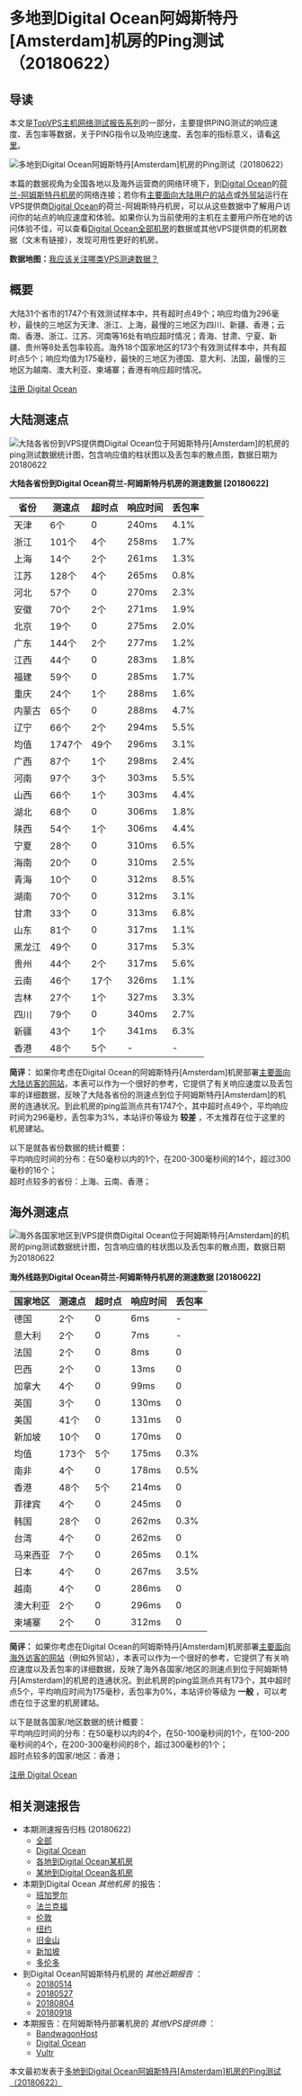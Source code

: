 #  多地到Digital Ocean阿姆斯特丹[Amsterdam]机房的Ping测试（20180622） 

## 导读

本文是[TopVPS主机网络测试报告系列](https://vps123.top/pingtest)的一部分，主要提供PING测试的响应速度、丢包率等数据，关于PING指令以及响应速度、丢包率的指标意义，请看[这里](https://vps123.top/what-is-ping.html)。

![多地到Digital Ocean阿姆斯特丹\[Amsterdam\]机房的Ping测试（20180622）](/images/thumbnails/to_do_Amsterdam.png)

本篇的数据视角为全国各地以及海外运营商的网络环境下，到[Digital Ocean](https://vps123.top/go/do)的[荷兰-阿姆斯特丹机房](https://vps123.top/digitalocean-facilities.html#amsterdam)的网络连接；若你有[主要面向大陆用户的站点](https://vps123.top/website-for-mainland-users.html)或[外贸站](https://vps123.top/website-for-internation-trade.html)运行在VPS提供商[Digital Ocean](https://vps123.top/go/do)的荷兰-阿姆斯特丹机房，可以从这些数据中了解用户访问你的站点的响应速度和体验。如果你认为当前使用的主机在主要用户所在地的访问体验不佳，可以查看[Digital Ocean全部机房](/digitalocean/isp/china/20180622-digitalocean-isp-china.md)的数据或其他VPS提供商的机房数据（文末有链接），发现可用性更好的机房。

**数据地图：**[我应该关注哪类VPS测速数据？](https://vps123.top/find-pingtest-data-you-need.html)

## 概要

大陆31个省市的1747个有效测试样本中，共有超时点49个；响应均值为296毫秒，最快的三地区为天津、浙江、上海，最慢的三地区为四川、新疆、香港；云南、香港、浙江、江苏、河南等16处有响应超时情况；青海、甘肃、宁夏、新疆、贵州等8处丢包率较高。海外18个国家地区的173个有效测试样本中，共有超时点5个；响应均值为175毫秒，最快的三地区为德国、意大利、法国，最慢的三地区为越南、澳大利亚、柬埔寨；香港有响应超时情况。

[注册 Digital Ocean](https://vps123.top/go/do/_btn1)

## 大陆测速点

![大陆各省份到VPS提供商Digital Ocean位于阿姆斯特丹\[Amsterdam\]的机房的ping测试数据统计图，包含响应值的柱状图以及丢包率的散点图，数据日期为20180622](/images/pingtests/do_20180622/plot_idc_do_netherlands-amsterdam_20180622_mainland.png)

**大陆各省份到Digital Ocean荷兰-阿姆斯特丹机房的测速数据 [20180622]**

省份 | 测速点 | 超时点 | 响应时间 | 丢包率  
---|---|---|---|---  
天津 | 6个 | 0 | 240ms | 4.1%  
浙江 | 101个 | 4个 | 258ms | 1.7%  
上海 | 14个 | 2个 | 261ms | 1.3%  
江苏 | 128个 | 4个 | 265ms | 0.8%  
河北 | 57个 | 0 | 270ms | 2.3%  
安徽 | 70个 | 2个 | 271ms | 1.9%  
北京 | 19个 | 0 | 275ms | 2.0%  
广东 | 144个 | 2个 | 277ms | 1.2%  
江西 | 44个 | 0 | 283ms | 1.8%  
福建 | 59个 | 0 | 285ms | 1.7%  
重庆 | 24个 | 1个 | 288ms | 1.6%  
内蒙古 | 65个 | 0 | 288ms | 4.7%  
辽宁 | 66个 | 2个 | 294ms | 5.5%  
均值 | 1747个 | 49个 | 296ms | 3.1%  
广西 | 87个 | 1个 | 298ms | 2.4%  
河南 | 97个 | 3个 | 303ms | 5.5%  
山西 | 66个 | 1个 | 303ms | 4.4%  
湖北 | 68个 | 0 | 306ms | 1.8%  
陕西 | 54个 | 1个 | 306ms | 4.4%  
宁夏 | 28个 | 0 | 310ms | 6.5%  
海南 | 20个 | 0 | 310ms | 2.5%  
青海 | 10个 | 0 | 312ms | 8.5%  
湖南 | 70个 | 0 | 312ms | 3.1%  
甘肃 | 33个 | 0 | 313ms | 6.8%  
山东 | 81个 | 0 | 317ms | 1.1%  
黑龙江 | 49个 | 0 | 317ms | 5.3%  
贵州 | 44个 | 2个 | 317ms | 5.6%  
云南 | 46个 | 17个 | 326ms | 1.1%  
吉林 | 27个 | 1个 | 327ms | 3.3%  
四川 | 79个 | 0 | 340ms | 2.7%  
新疆 | 43个 | 1个 | 341ms | 6.3%  
香港 | 48个 | 5个 | - | -  
  
**简评：** 如果你考虑在Digital Ocean的阿姆斯特丹[Amsterdam]机房部署[主要面向大陆访客的网站](website-for-mainland-users.html)，本表可以作为一个很好的参考，它提供了有关响应速度以及丢包率的详细数据，反映了大陆各省份的测速点到位于阿姆斯特丹[Amsterdam]的机房的连通状况。到此机房的ping监测点共有1747个，其中超时点49个，平均响应时间为296毫秒，丢包率为3%，本站评价等级为 **较差** ，不太推荐在位于这里的机房建站。

以下是就各省份数据的统计概要：  
平均响应时间的分布：在50毫秒以内的1个，在200-300毫秒间的14个，超过300毫秒的16个；  
超时点较多的省份：上海、云南、香港；

## 海外测速点

![海外各国家地区到VPS提供商Digital Ocean位于阿姆斯特丹\[Amsterdam\]的机房的ping测试数据统计图，包含响应值的柱状图以及丢包率的散点图，数据日期为20180622](/images/pingtests/do_20180622/plot_idc_do_netherlands-amsterdam_20180622_overseas.png)

**海外线路到Digital Ocean荷兰-阿姆斯特丹机房的测速数据 [20180622]**

国家地区 | 测速点 | 超时点 | 响应时间 | 丢包率  
---|---|---|---|---  
德国 | 2个 | 0 | 6ms | -  
意大利 | 2个 | 0 | 7ms | -  
法国 | 2个 | 0 | 8ms | 0  
巴西 | 2个 | 0 | 13ms | 0  
加拿大 | 4个 | 0 | 99ms | 0  
英国 | 3个 | 0 | 130ms | 0  
美国 | 41个 | 0 | 131ms | 0  
新加坡 | 10个 | 0 | 170ms | 0  
均值 | 173个 | 5个 | 175ms | 0.3%  
南非 | 4个 | 0 | 178ms | 0.5%  
香港 | 48个 | 5个 | 214ms | 0  
菲律宾 | 4个 | 0 | 245ms | 0  
韩国 | 28个 | 0 | 262ms | 0.3%  
台湾 | 4个 | 0 | 262ms | 0  
马来西亚 | 7个 | 0 | 265ms | 0.1%  
日本 | 4个 | 0 | 267ms | 3.5%  
越南 | 4个 | 0 | 286ms | 0  
澳大利亚 | 2个 | 0 | 296ms | 0  
柬埔寨 | 2个 | 0 | 312ms | 0  
  
**简评：** 如果你考虑在Digital Ocean的阿姆斯特丹[Amsterdam]机房部署[主要面向海外访客的网站](https://vps123.top/website-for-internation-trade.html)（例如外贸站），本表可以作为一个很好的参考，它提供了有关响应速度以及丢包率的详细数据，反映了海外各国家/地区的测速点到位于阿姆斯特丹[Amsterdam]的机房的连通状况。到此机房的ping监测点共有173个，其中超时点5个，平均响应时间为175毫秒，丢包率为0%，本站评价等级为 **一般** ，可以考虑在位于这里的机房建站。

以下是就各国家/地区数据的统计概要：  
平均响应时间的分布：在50毫秒以内的4个，在50-100毫秒间的1个，在100-200毫秒间的4个，在200-300毫秒间的8个，超过300毫秒的1个；  
超时点较多的国家/地区：香港；

[注册 Digital Ocean](https://vps123.top/go/do/_btn2)

## 相关测速报告

  * 本期测速报告归档 (20180622) 
    * [全部](https://vps123.top/pingtests/20180622 "本期各VPS提供商全部测速报告")
    * [Digital Ocean](https://vps123.top/pingtests/idc-digitalocean/20180622 "本期Digital Ocean的全部测速报告")
    * [各地到Digital Ocean某机房](https://vps123.top/pingtests/idc-digitalocean/isp-global/20180622 "以Digital Ocean某机房为关注对象的视角，横向比较大陆各省份、海外各国家地区")
    * [某地到Digital Ocean各机房](https://vps123.top/pingtests/idc-digitalocean/facility-all/20180622 "以大陆某省份为关注对象的视角，横向比较Digital Ocean各机房")
  * 本期到Digital Ocean _其他机房_ 的报告： 
    * [班加罗尔](/digitalocean/idc/bangalore/20180622-digitalocean-idc-bangalore.md "多地到Digital Ocean班加罗尔机房的Ping测试 20180622")
    * [法兰克福](/digitalocean/idc/frankfurt/20180622-digitalocean-idc-frankfurt.md "多地到Digital Ocean法兰克福机房的Ping测试 20180622")
    * [伦敦](/digitalocean/idc/london/20180622-digitalocean-idc-london.md "多地到Digital Ocean伦敦机房的Ping测试 20180622")
    * [纽约](/digitalocean/idc/newyork/20180622-digitalocean-idc-newyork.md "多地到Digital Ocean纽约机房的Ping测试 20180622")
    * [旧金山](/digitalocean/idc/sanfrancisco/20180622-digitalocean-idc-sanfrancisco.md "多地到Digital Ocean旧金山机房的Ping测试 20180622")
    * [新加坡](/digitalocean/idc/singapore/20180622-digitalocean-idc-singapore.md "多地到Digital Ocean新加坡机房的Ping测试 20180622")
    * [多伦多](/digitalocean/idc/toronto/20180622-digitalocean-idc-toronto.md "多地到Digital Ocean多伦多机房的Ping测试 20180622")
  * 到Digital Ocean阿姆斯特丹机房的 _其他近期报告_ ： 
    * [20180514](/digitalocean/idc/amsterdam/20180514-digitalocean-idc-amsterdam.md "多地到Digital Ocean阿姆斯特丹机房的Ping测试 20180514")
    * [20180527](/digitalocean/idc/amsterdam/20180527-digitalocean-idc-amsterdam.md "多地到Digital Ocean阿姆斯特丹机房的Ping测试 20180527")
    * [20180804](/digitalocean/idc/amsterdam/20180804-digitalocean-idc-amsterdam.md "多地到Digital Ocean阿姆斯特丹机房的Ping测试 20180804")
    * [20180918](/digitalocean/idc/amsterdam/20180918-digitalocean-idc-amsterdam.md "多地到Digital Ocean阿姆斯特丹机房的Ping测试 20180918")
  * 本期报告：在阿姆斯特丹部署机房的 _其他VPS提供商_ ： 
    * [BandwagonHost](/bandwagon/idc/amsterdam/20180622-bwg-idc-amsterdam.md "多地到BandwagonHost阿姆斯特丹机房的Ping测试 20180622")
    * [Digital Ocean](do/idc/amsterdam/20180622-do-idc-amsterdam.md "多地到Digital Ocean阿姆斯特丹机房的Ping测试 20180622")
    * [Vultr](/vultr/idc/amsterdam/20180622-vultr-idc-amsterdam.md "多地到Vultr阿姆斯特丹机房的Ping测试 20180622")



本文最初发表于[多地到Digital Ocean阿姆斯特丹[Amsterdam]机房的Ping测试（20180622）](https://vps123.top/pingtest/20180622-digitalocean-idc-amsterdam.html)
